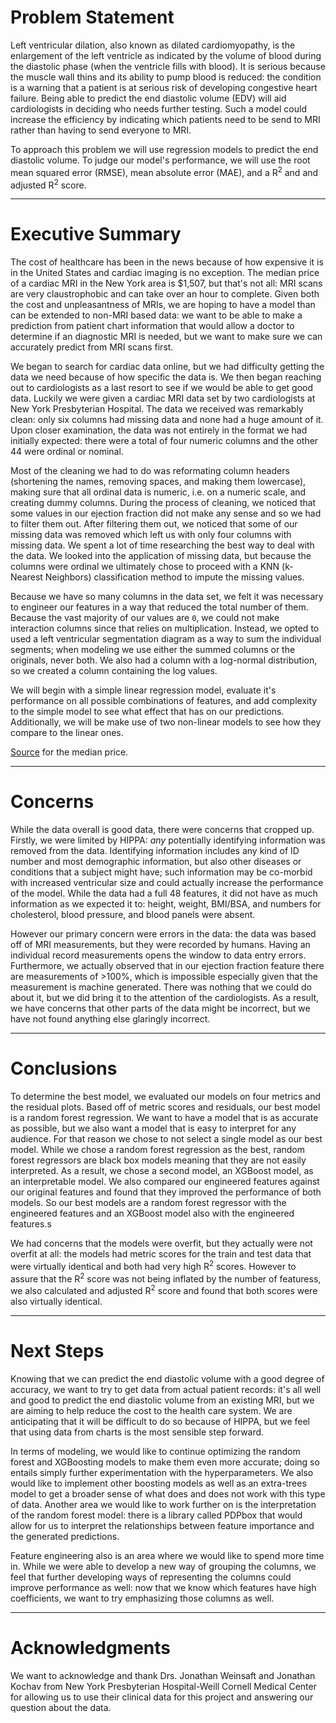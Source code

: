 # Problem Statement

Left ventricular dilation, also known as dilated cardiomyopathy, is the enlargement of the left ventricle as indicated by the volume of blood during the diastolic phase (when the ventricle fills with blood).  It is serious because the muscle wall thins and its ability to pump blood is reduced: the condition is a warning that a patient is at serious risk of developing congestive heart failure.  Being able to predict the end diastolic volume (EDV) will aid cardiologists in deciding who needs further testing. Such a model could increase the efficiency by indicating which patients need to be send to MRI rather than having to send everyone to MRI.

To approach this problem we will use regression models to predict the end diastolic volume.  To judge our model's performance, we will use the root mean squared error (RMSE), mean absolute error (MAE), and a R<sup>2</sup> and and adjusted R<sup>2</sup> score.

-------

# Executive Summary

The cost of healthcare has been in the news because of how expensive it is in the United States and cardiac imaging is no exception.  The median price of a cardiac MRI in the New York area is $1,507, but that's not all: MRI scans are very claustrophobic and can take over an hour to complete.  Given both the cost and unpleasantness of MRIs, we are hoping to have a model than can be extended to non-MRI based data: we want to be able to make a prediction from patient chart information that would allow a doctor to determine if an diagnostic MRI is needed, but we want to make sure we can accurately predict from MRI scans first.

We began to search for cardiac data online, but we had difficulty getting the data we need because of how specific the data is.  We then began reaching out to cardiologists as a last resort to see if we would be able to get good data.  Luckily we were given a cardiac MRI data set by two cardiologists at New York Presbyterian Hospital.  The data we received was remarkably clean: only six columns had missing data and none had a huge amount of it.  Upon closer examination, the data was not entirely in the format we had initially expected: there were a total of four numeric columns and the other 44 were ordinal or nominal.

Most of the cleaning we had to do was reformating column headers (shortening the names, removing spaces, and making them lowercase), making sure that all ordinal data is numeric, i.e. on a numeric scale, and creating dummy columns.  During the process of cleaning, we noticed that some values in our ejection fraction did not make any sense and so we had to filter them out.  After filtering them out, we noticed that some of our missing data was removed which left us with only four columns with missing data.  We spent a lot of time researching the best way to deal with the data.  We looked into the application of missing data, but because the columns were ordinal we ultimately chose to proceed with a KNN (k-Nearest Neighbors) classification method to impute the missing values.

Because we have so many columns in the data set, we felt it was necessary to engineer our features in a way that reduced the total number of them.  Because the vast majority of our values are `0`, we could not make interaction columns since that relies on multiplication.  Instead, we opted to used a left ventricular segmentation diagram as a way to sum the individual segments; when modeling we use either the summed columns or the originals, never both.  We also had a column with a log-normal distribution, so we created a column containing the log values.

We will begin with a simple linear regression model,  evaluate it's performance on all possible combinations of features, and add complexity to the simple model to see what effect that has on our predictions.  Additionally, we will be make use of two non-linear models to see how they compare to the linear ones.


[Source](https://www.newchoicehealth.com/places/new-york/new-york/mri/cardiac-mri]) for the median price.

-------

# Concerns

While the data overall is good data, there were concerns that cropped up.  Firstly, we were limited by HIPPA: _any_ potentially identifying information was removed from the data.  Identifying information includes any kind of ID number and most demographic information, but also other diseases or conditions that a subject might have; such information may be co-morbid with increased ventricular size and could actually increase the performance of the model.  While the data had a full 48 features, it did not have as much information as we expected it to: height, weight, BMI/BSA, and numbers for cholesterol, blood pressure, and blood panels were absent.  

However our primary concern were errors in the data: the data was based off of MRI measurements, but they were recorded by humans.  Having an individual record measurements opens the window to data entry errors.  Furthermore, we actually observed that in our ejection fraction feature there are measurements of >100%, which is impossible especially given that the measurement is machine generated.  There was nothing that we could do about it, but we did bring it to the attention of the cardiologists.  As a result, we have concerns that other parts of the data might be incorrect, but we have not found anything else glaringly incorrect.

-------

# Conclusions

To determine the best model, we evaluated our models on four metrics and the residual plots.  Based off of metric scores and residuals, our best model is a random forest regression.  We want to have a model that is as accurate as possible, but we also want a model that is easy to interpret for any audience.  For that reason we chose to not select a single model as our best model.  While we chose a random forest regression as the best, random forest regressors are black box models meaning that they are not easily interpreted.  As a result, we chose a second model, an XGBoost model, as an interpretable model.  We also compared our engineered features against our original features and found that they improved the performance of both models.  So our best models are a random forest regressor with the engineered features and an XGBoost model also with the engineered features.s

We had concerns that the models were overfit, but they actually were not overfit at all: the models had metric scores for the train and test data that were virtually identical and both had very high R<sup>2</sup> scores.  However to assure that the R<sup>2</sup> score was not being inflated by the number of featuress, we also calculated and adjusted R<sup>2</sup> score and found that both scores were also virtually identical.

-----

# Next Steps


Knowing that we can predict the end diastolic volume with a good degree of accuracy, we want to try to get data from actual patient records: it's all well and good to predict the end diastolic volume from an existing MRI, but we are aiming to help reduce the cost to the health care system.  We are anticipating that it will be difficult to do so because of HIPPA, but we feel that using data from charts is the most sensible step forward.

In terms of modeling, we would like to continue optimizing the random forest and XGBoosting models to make them even more accurate; doing so entails simply further experimentation with the hyperparameters.  We also would like to implement other boosting models as well as an extra-trees model  to get a broader sense of what does and does not work with this type of data.  Another area we would like to work further on is the interpretation of the random forest model: there is a library called PDPbox that would allow for us to interpret the relationships between feature importance and the generated predictions.

Feature engineering also is an area where we would like to spend more time in.  While we were able to develop a new way of grouping the columns, we feel that further developing ways of representing the columns could improve performance as well: now that we know which features have high coefficients, we want to try emphasizing those columns as well.

-----

# Acknowledgments

We want to acknowledge and thank Drs. Jonathan Weinsaft and Jonathan Kochav from New York Presbyterian Hospital-Weill Cornell Medical Center for allowing us to use their clinical data for this project and answering our question about the data.
